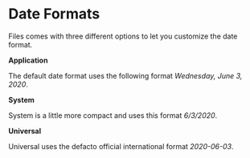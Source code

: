 # Date Formats

Files comes with three different options to let you customize the date format.

**Application**

The default date format uses the following format _Wednesday, June 3, 2020_.

**System**

System is a little more compact and uses this format _6/3/2020_.

**Universal**

Universal uses the defacto official international format _2020-06-03_.
